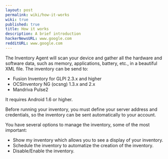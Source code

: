 ```yaml
---
layout: post
permalink: wiki/how-it-works
wiki: true
published: true
title: How it works
description: A brief introduction
hackerNewsURL: www.google.com
redditURL: www.google.com
---
```

The Inventory Agent will scan your device and gather all the hardware and software data, such as memory, applications, battery, etc., in a beautiful XML file. The inventory can be send to:

- Fusion Inventory for GLPI 2.3.x and higher
- OCSInventory NG (ocsng) 1.3.x and 2.x
- Mandriva Pulse2

It requires Android 1.6 or higher.

Before running your inventory, you must define your server address and credentials, so the inventory can be sent automatically to your account. 

You have several options to manage the inventory, some of the most important:

- Show my inventory which allows you to see a display of your inventory.
- Schedule the inventory to automatize the creation of the inventory.
- Disable/Enable the inventory.

